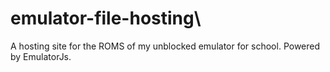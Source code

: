# emulator-file-hosting\
A hosting site for the ROMS of my unblocked emulator for school.
Powered by EmulatorJs.
